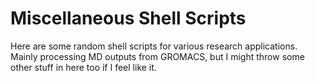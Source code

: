 # Miscellaneous Shell Scripts
Here are some random shell scripts for various research applications. Mainly processing MD outputs from GROMACS, 
but I might throw some other stuff in here too if I feel like it.
